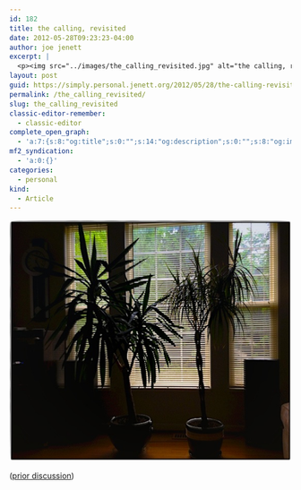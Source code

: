 ```yaml
---
id: 182
title: the calling, revisited
date: 2012-05-28T09:23:23-04:00
author: joe jenett
excerpt: |
  <p><img src="../images/the_calling_revisited.jpg" alt="the calling, revisited" style="border:none;"></p>
layout: post
guid: https://simply.personal.jenett.org/2012/05/28/the-calling-revisited/
permalink: /the_calling_revisited/
slug: the_calling_revisited
classic-editor-remember:
  - classic-editor
complete_open_graph:
  - 'a:7:{s:8:"og:title";s:0:"";s:14:"og:description";s:0:"";s:8:"og:image";s:0:"";s:7:"og:type";s:0:"";s:12:"twitter:card";s:7:"summary";s:19:"twitter:description";s:0:"";s:15:"twitter:creator";s:0:"";}'
mf2_syndication:
  - 'a:0:{}'
categories:
  - personal
kind:
  - Article
---
```

<img src="../images/the_calling_revisited.jpg" alt="the calling, revisited" style="border:none;">

([prior discussion](https://disqus.com/home/discussion/jenettsimplypersonal/jenettsimplypersonal_the_calling_revisited/))